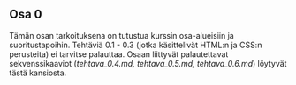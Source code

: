 ## Osa 0 

Tämän osan tarkoituksena on tutustua kurssin osa-alueisiin ja suoritustapoihin. Tehtäviä 0.1 - 0.3 (jotka käsittelivät HTML:n ja CSS:n perusteita) ei tarvitse palauttaa.
Osaan liittyvät palautettavat sekvenssikaaviot (_tehtava_0.4.md, tehtava_0.5.md, tehtava_0.6.md_) löytyvät tästä kansiosta. 
